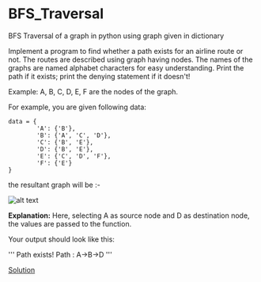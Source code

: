 # BFS_Traversal
BFS Traversal of a graph in python using graph given in dictionary

Implement a program to find whether a path exists for an airline route or not. The routes are described using graph having nodes. The names of the graphs are named alphabet characters for easy understanding. Print the path if it exists; print the denying statement if it doesn't!

Example: A, B, C, D, E, F are the nodes of the graph.


For example, you are given following data: 

```
data = {
        'A': {'B'},
        'B': {'A', 'C', 'D'},
        'C': {'B', 'E'},
        'D': {'B', 'E'},
        'E': {'C', 'D', 'F'},
        'F': {'E'}
}
```

the resultant graph will be :-

![alt text](https://github.com/nikhilailani/data-structures-algorithms-python/blob/master/algorithms/9_BreadthFirstSearch/DFS_BFS_Graph.png)


**Explanation:** Here, selecting A as source node and D as destination node, the values are passed to the function.

Your output should look like this:

'''
Path exists!
Path : A->B->D
'''

[Solution](https://github.com/nikhilailani/data-structures-algorithms-python/blob/master/algorithms/9_BreadthFirstSearch/bfs_exercise_solution.py)
